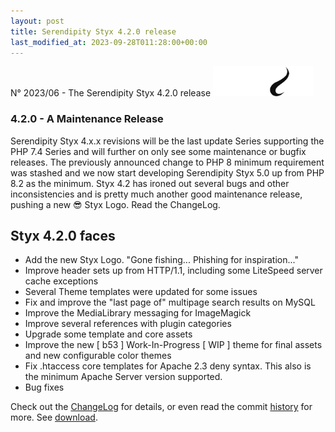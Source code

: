 ```yaml
---
layout: post
title: Serendipity Styx 4.2.0 release
last_modified_at: 2023-09-28T011:28:00+00:00
---
```


N° 2023/06 - The Serendipity Styx 4.2.0 release <img class="php8" src="/i/b/logo_php8_2.svg" alt="php8.2" width="160" height="48">

### 4.2.0 - A Maintenance Release

Serendipity Styx 4.x.x revisions will be the last update Series supporting the PHP 7.4 Series and will further on only see some maintenance or bugfix releases.
The previously announced change to PHP 8 minimum requirement was stashed and we now start developing Serendipity Styx 5.0 up from PHP 8.2 as the minimum.
Styx 4.2 has ironed out several bugs and other inconsistencies and is pretty much another good maintenance release, pushing a new 😎 Styx Logo. Read the ChangeLog.

## Styx 4.2.0 faces

  - Add the new Styx Logo. "Gone fishing... Phishing for inspiration..."
  - Improve header sets up from HTTP/1.1, including some LiteSpeed server cache exceptions
  - Several Theme templates were updated for some issues
  - Fix and improve the "last page of" multipage search results on MySQL
  - Improve the MediaLibrary messaging for ImageMagick
  - Improve several references with plugin categories
  - Upgrade some template and core assets
  - Improve the new [ b53 ] Work-In-Progress [ WIP ] theme for final assets and new configurable color themes
  - Fix .htaccess core templates for Apache 2.3 deny syntax. This also is the minimum Apache Server version supported.
  - Bug fixes


Check out the [ChangeLog](https://github.com/ophian/styx/blob/4.2.0/docs/NEWS) for details, or even read the commit [history](https://github.com/ophian/styx/commits/4.2.0) for more. See [download](https://github.com/ophian/styx/releases/tag/4.2.0).

